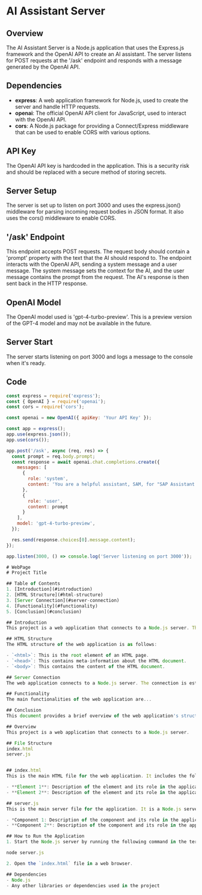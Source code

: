 # AI Assistant Server

## Overview
The AI Assistant Server is a Node.js application that uses the Express.js framework and the OpenAI API to create an AI assistant. The server listens for POST requests at the '/ask' endpoint and responds with a message generated by the OpenAI API.

## Dependencies
- **express**: A web application framework for Node.js, used to create the server and handle HTTP requests.
- **openai**: The official OpenAI API client for JavaScript, used to interact with the OpenAI API.
- **cors**: A Node.js package for providing a Connect/Express middleware that can be used to enable CORS with various options.

## API Key
The OpenAI API key is hardcoded in the application. This is a security risk and should be replaced with a secure method of storing secrets.

## Server Setup
The server is set up to listen on port 3000 and uses the express.json() middleware for parsing incoming request bodies in JSON format. It also uses the cors() middleware to enable CORS.

## '/ask' Endpoint
This endpoint accepts POST requests. The request body should contain a 'prompt' property with the text that the AI should respond to. The endpoint interacts with the OpenAI API, sending a system message and a user message. The system message sets the context for the AI, and the user message contains the prompt from the request. The AI's response is then sent back in the HTTP response.

## OpenAI Model
The OpenAI model used is 'gpt-4-turbo-preview'. This is a preview version of the GPT-4 model and may not be available in the future.

## Server Start
The server starts listening on port 3000 and logs a message to the console when it's ready.

## Code
```javascript
const express = require('express');
const { OpenAI } = require('openai');
const cors = require('cors');

const openai = new OpenAI({ apiKey: 'Your API Key' });

const app = express();
app.use(express.json());
app.use(cors());

app.post('/ask', async (req, res) => {
  const prompt = req.body.prompt;
  const response = await openai.chat.completions.create({
    messages: [
      {
        role: 'system',
        content: 'You are a helpful assistant, SAM, for "SAP Assistant Master," reflecting the expertise and assistance I provide in SAP-related areas.  you are an expert in all areas of SAP ECC, SAP S/4 Hana, SAP BTP, SAP Solution Manager 7.2. and SAP Cloud ALM. You help users assess their business requirements and suggest solutions using standard SAP functionality or Fiori app development in SAP BTP.'
      },
      {
        role: 'user',
        content: prompt
      }
    ],
    model: 'gpt-4-turbo-preview',
  });

  res.send(response.choices[0].message.content);
});

app.listen(3000, () => console.log('Server listening on port 3000'));

# WebPage
# Project Title

## Table of Contents
1. [Introduction](#introduction)
2. [HTML Structure](#html-structure)
3. [Server Connection](#server-connection)
4. [Functionality](#functionality)
5. [Conclusion](#conclusion)

## Introduction
This project is a web application that connects to a Node.js server. The main purpose of this application is to...

## HTML Structure
The HTML structure of the web application is as follows:

- `<html>`: This is the root element of an HTML page.
- `<head>`: This contains meta-information about the HTML document.
- `<body>`: This contains the content of the HTML document.

## Server Connection
The web application connects to a Node.js server. The connection is established using...

## Functionality
The main functionalities of the web application are...

## Conclusion
This document provides a brief overview of the web application's structure and functionality. For more detailed information, please refer to the source code.

## Overview
This project is a web application that connects to a Node.js server. 

## File Structure
index.html
server.js


## index.html
This is the main HTML file for the web application. It includes the following key elements:

- **Element 1**: Description of the element and its role in the application.
- **Element 2**: Description of the element and its role in the application.

## server.js
This is the main server file for the application. It is a Node.js server and includes the following key components:

- *Component 1: Description of the component and its role in the application.
- **Component 2**: Description of the component and its role in the application.

## How to Run the Application
1. Start the Node.js server by running the following command in the terminal:

node server.js

2. Open the `index.html` file in a web browser.

## Dependencies
- Node.js
- Any other libraries or dependencies used in the project

